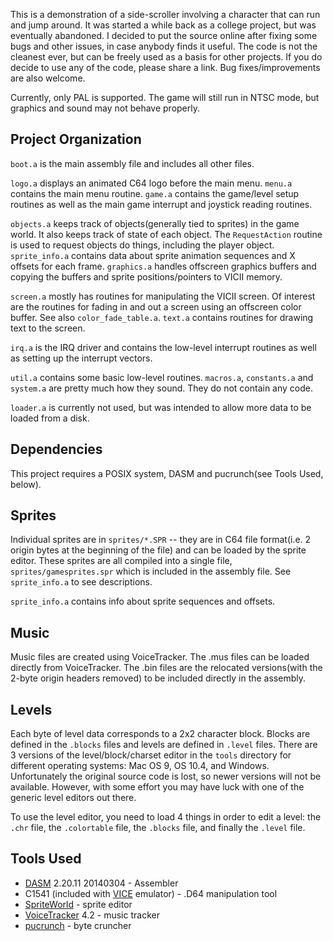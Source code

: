 This is a demonstration of a side-scroller involving a character that can run and jump around. It was started a while back as a college project, but was eventually abandoned. I decided to put the source online after fixing some bugs and other issues, in case anybody finds it useful. The code is not the cleanest ever, but can be freely used as a basis for other projects. If you do decide to use any of the code, please share a link. Bug fixes/improvements are also welcome.

Currently, only PAL is supported. The game will still run in NTSC mode, but graphics and sound may not behave properly.

Project Organization
--------------------

`boot.a` is the main assembly file and includes all other files.

`logo.a` displays an animated C64 logo before the main menu.
`menu.a` contains the main menu routine.
`game.a` contains the game/level setup routines as well as the main game interrupt and joystick reading routines.

`objects.a` keeps track of objects(generally tied to sprites) in the game world. It also keeps track of state of each object. The `RequestAction` routine is used to request objects do things, including the player object.
`sprite_info.a` contains data about sprite animation sequences and X offsets for each frame.
`graphics.a` handles offscreen graphics buffers and copying the buffers and sprite positions/pointers to VICII memory.

`screen.a` mostly has routines for manipulating the VICII screen. Of interest are the routines for fading in and out a screen using an offscreen color buffer. See also `color_fade_table.a`.
`text.a` contains routines for drawing text to the screen.

`irq.a` is the IRQ driver and contains the low-level interrupt routines as well as setting up the interrupt vectors.

`util.a` contains some basic low-level routines.
`macros.a`, `constants.a` and `system.a` are pretty much how they sound. They do not contain any code.

`loader.a` is currently not used, but was intended to allow more data to be loaded from a disk.


Dependencies
------------

This project requires a POSIX system, DASM and pucrunch(see Tools Used, below).


Sprites
-------

Individual sprites are in `sprites/*.SPR` -- they are in C64 file format(i.e. 2 origin bytes at the beginning of the file) and can be loaded by the sprite editor.
These sprites are all compiled into a single file, `sprites/gamesprites.spr` which is included in the assembly file. See `sprite_info.a` to see descriptions.

`sprite_info.a` contains info about sprite sequences and offsets.


Music
-----

Music files are created using VoiceTracker. The .mus files can be loaded directly from VoiceTracker. The .bin files are the relocated versions(with the 2-byte origin headers removed) to be included directly in the assembly.

Levels
------

Each byte of level data corresponds to a 2x2 character block. Blocks are defined in the `.blocks` files and levels are defined in `.level` files. There are 3 versions of the level/block/charset editor in the `tools` directory for different operating systems: Mac OS 9, OS 10.4, and Windows. Unfortunately the original source code is lost, so newer versions will not be available. However, with some effort you may have luck with one of the generic level editors out there.

To use the level editor, you need to load 4 things in order to edit a level: the `.chr` file, the `.colortable` file, the `.blocks` file, and finally the `.level` file.


Tools Used
----------

* [DASM](http://sourceforge.net/projects/dasm-dillon/) 2.20.11 20140304 - Assembler
* C1541 (included with [VICE](http://vice-emu.sourceforge.net/) emulator) - .D64 manipulation tool
* [SpriteWorld](http://csdb.dk/release/?id=31201) - sprite editor
* [VoiceTracker](http://csdb.dk/release/?id=2665) 4.2 - music tracker
* [pucrunch](https://github.com/mist64/pucrunch) - byte cruncher

